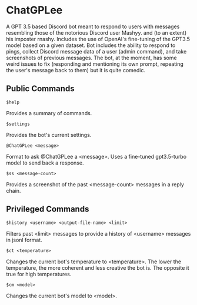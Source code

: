 # ChatGPLee
A GPT 3.5 based Discord bot meant to respond to users with messages resembling those of the notorious Discord user Mashyy. and (to an extent) his imposter rnashy. Includes the use of OpenAI's fine-tuning of the GPT3.5 model based on a given dataset. Bot includes the ability to respond to pings, collect Discord message data of a user (admin command), and take screenshots of previous messages. The bot, at the moment, has some weird issues to fix (responding and mentioning its own prompt, repeating the user's message back to them) but it is quite comedic. 

## Public Commands

```
$help
```
Provides a summary of commands.

```
$settings
```
Provides the bot's current settings.

```
@ChatGPLee <message>
```
Format to ask @ChatGPLee a \<message\>. Uses a fine-tuned gpt3.5-turbo model to send back a response.

```
$ss <message-count>
```
Provides a screenshot of the past \<message-count\> messages in a reply chain.

## Privileged Commands

```
$history <username> <output-file-name> <limit>
```
Filters past \<limit\> messages to provide a history of \<username\> messages in jsonl format.

```
$ct <temperature>
```
Changes the current bot's temperature to \<temperature\>.
The lower the temperature, the more coherent and less creative the bot is. The opposite it true for high temperatures.

```
$cm <model>
```
Changes the current bot's model to \<model\>.
